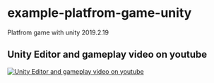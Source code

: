 # example-platfrom-game-unity
Platfrom game with unity 2019.2.19




## Unity Editor and gameplay video on youtube

[![Unity Editor and gameplay video on youtube ](https://i.ytimg.com/vi/JNYoJOGui6k/hqdefault.jpg)](https://youtu.be/JNYoJOGui6k "Unity Editor and gameplay video on youtube")
